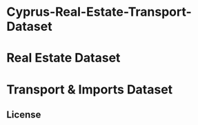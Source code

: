 # Cyprus-Real-Estate-Transport-Dataset

# Real Estate Dataset

# Transport & Imports Dataset

## License
